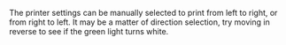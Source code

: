 The printer settings can be manually selected to print from left to right, or from right to left. It may be a matter of direction selection, try moving in reverse to see if the green light turns white.